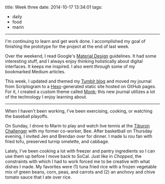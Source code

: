 title: Week three
date: 2014-10-17 13:34:01
tags:
- daily
- food
- marin

---

I'm continuing to learn and get work done. I accomplished my goal of finishing the prototype for the project at the end of last week.

Over the weekend, I read Google's [Material Design](http://www.google.com/design/spec/material-design/introduction.html) guidelines. It had some interesting stuff, and I always enjoy thinking holistically about digital interfaces. It keeps me inspired. I also went through some of my bookmarked Medium articles.

This week, I updated and themed my [Tumblr blog](http://justinjaywang.tumblr.com/) and moved my journal from Scriptogram to a [Hexo](http://hexo.io/)-generated static site hosted on GitHub pages. For it, I created a custom theme called [Monk](https://github.com/justinjaywang/monk); this new journal utilizes a lot of the technology I enjoy learning about.

---

When I haven't been working, I've been exercising, cooking, or watching the baseball playoffs.

On Sunday, I drove to Marin to play and watch live tennis at the [Tiburon Challenger](http://tiburonchallenger.com/) with my former co-worker, Bee. After basketball on Thursday evening, I invited Jen and Brendan over for dinner. I made lu rou fan with fried tofu, preserved turnip omelette, and cabbage.

Lately, I've been cooking a lot with freezer and pantry ingredients so I can use them up before I move back to SoCal. Just like in *Chopped*, the constraints with which I had to work forced me to be creative with what dishes I made. My favorites were (1) tuna fried rice with a frozen vegetable mix of green beans, corn, peas, and carrots and (2) an anchovy and chive tomato sauce that I ate over rice.

